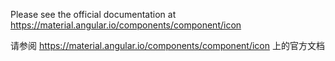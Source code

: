 Please see the official documentation at <https://material.angular.io/components/component/icon>

请参阅 <https://material.angular.io/components/component/icon> 上的官方文档

